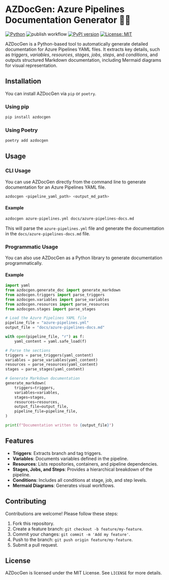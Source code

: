 # AZDocGen: Azure Pipelines Documentation Generator 📜🚀

[![Python](https://img.shields.io/badge/python-3.9%2B-blue.svg)](https://www.python.org/)
![publish workflow](https://github.com/gianfa/azdocgen/actions/workflows/publish.yml/badge.svg?branch=main)
[![PyPI version](https://img.shields.io/pypi/v/azdocgen.svg)](https://pypi.org/project/azdocgen/)
[![License: MIT](https://img.shields.io/badge/License-MIT-yellow.svg)](https://opensource.org/licenses/MIT)

AZDocGen is a Python-based tool to automatically generate detailed documentation for Azure Pipelines YAML files. It extracts key details, such as *triggers*, *variables*, *resources*, *stages*, *jobs*, *steps*, and *conditions*, and outputs structured Markdown documentation, including Mermaid diagrams for visual representation.

## Installation

You can install AZDocGen via `pip` or `poetry`.

### Using pip

```bash
pip install azdocgen
```

### Using Poetry

```bash
poetry add azdocgen
```

## Usage

### CLI Usage

You can use AZDocGen directly from the command line to generate documentation for an Azure Pipelines YAML file.

```bash
azdocgen <pipeline_yaml_path> <output_md_path>
```

#### Example

```bash
azdocgen azure-pipelines.yml docs/azure-pipelines-docs.md
```

This will parse the `azure-pipelines.yml` file and generate the documentation in the `docs/azure-pipelines-docs.md` file.

### Programmatic Usage

You can also use AZDocGen as a Python library to generate documentation programmatically.

#### Example

```python
import yaml
from azdocgen.generate_doc import generate_markdown
from azdocgen.triggers import parse_triggers
from azdocgen.variables import parse_variables
from azdocgen.resources import parse_resources
from azdocgen.stages import parse_stages

# Load the Azure Pipelines YAML file
pipeline_file = "azure-pipelines.yml"
output_file = "docs/azure-pipelines-docs.md"

with open(pipeline_file, "r") as f:
    yaml_content = yaml.safe_load(f)

# Parse the sections
triggers = parse_triggers(yaml_content)
variables = parse_variables(yaml_content)
resources = parse_resources(yaml_content)
stages = parse_stages(yaml_content)

# Generate Markdown documentation
generate_markdown(
    triggers=triggers,
    variables=variables,
    stages=stages,
    resources=resources,
    output_file=output_file,
    pipeline_file=pipeline_file,
)

print(f"Documentation written to {output_file}")
```

## Features

- **Triggers**: Extracts branch and tag triggers.
- **Variables**: Documents variables defined in the pipeline.
- **Resources**: Lists repositories, containers, and pipeline dependencies.
- **Stages, Jobs, and Steps**: Provides a hierarchical breakdown of the pipeline.
- **Conditions**: Includes all conditions at stage, job, and step levels.
- **Mermaid Diagrams**: Generates visual workflows.

## Contributing

Contributions are welcome! Please follow these steps:

1. Fork this repository.
2. Create a feature branch: `git checkout -b feature/my-feature`.
3. Commit your changes: `git commit -m 'Add my feature'`.
4. Push to the branch: `git push origin feature/my-feature`.
5. Submit a pull request.

## License

AZDocGen is licensed under the MIT License. See `LICENSE` for more details.
